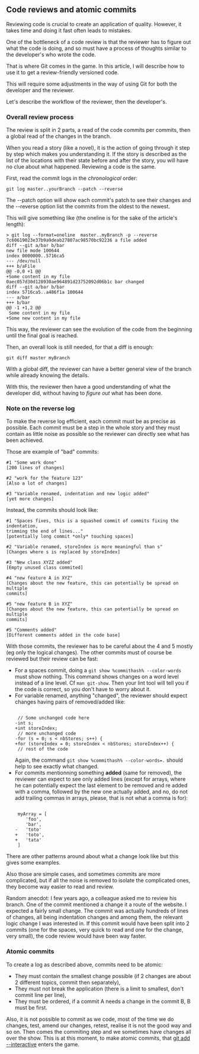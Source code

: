## Code reviews and atomic commits

Reviewing code is crucial to create an application of quality. However, it
takes time and doing it fast often leads to mistakes.

One of the bottleneck of a code review is that the reviewer has to figure out
what the code is doing, and so must have a process of thoughts similar to the
developer's who wrote the code.

That is where Git comes in the game. In this article, I will describe how to
use it to get a review-friendly versioned code.

This will require some adjustments in the way of using Git for both the
developer and the reviewer.

Let's describe the workflow of the reviewer, then the developer's.

### Overall review process

The review is split in 2 parts, a read of the code commits per commits, then
a global read of the changes in the branch.

When you read a story (like a novel), it is the action of going through it step
by step which makes you understanding it. If the story is described as the list
of the locations with their state before and after the story, you will have no
clue about what happened. Reviewing a code is the same.

First, read the commit logs in the *chronological* order:

	git log master..yourBranch --patch --reverse

The --patch option will show each commit's patch to see their changes and
the --reverse option list the commits from the oldest to the newest.

This will give something like (the oneline is for the sake of the article's
length):

	> git log --format=oneline  master..myBranch -p --reverse
	7c60619023e37b9a9deab27807ac98570bc92236 a file added
	diff --git a/bar b/bar
	new file mode 100644
	index 0000000..5716ca5
	--- /dev/null
	+++ b/aFile
	@@ -0,0 +1 @@
	+Some content in my file
	0aec057d30d128930ae964891d23752092d06b1c bar changed
	diff --git a/bar b/bar
	index 5716ca5..a486f1a 100644
	--- a/bar
	+++ b/bar
	@@ -1 +1,2 @@
	 Some content in my file
	+Some new content in my file

This way, the reviewer can see the evolution of the code from the beginning
until the final goal is reached.

Then, an overall look is still needed, for that a diff is enough:

	git diff master myBranch

With a global diff, the reviewer can have a better general view of the branch
while already knowing the details.

With this, the reviewer then have a good understanding of what the developer
did, without having to *figure out* what has been done.

### Note on the reverse log

To make the reverse log efficient, each commit must be as precise as possible.
Each commit must be a step in the whole story and they must contain as little
noise as possible so the reviewer can directly see what has been achieved.

Those are example of "bad" commits:

	#1 "Some work done"
	[200 lines of changes]

	#2 "work for the feature 123"
	[Also a lot of changes]

	#3 "Variable renamed, indentation and new logic added"
	[yet more changes]

Instead, the commits should look like:

	#1 "Spaces fixes, this is a squashed commit of commits fixing the indentation,
	trimming the end of lines..."
	[potentially long commit *only* touching spaces]

	#2 "Variable renamed, storeIndex is more meaningful than s"
	[Changes where s is replaced by storeIndex]

	#3 "New class XYZZ added"
	[Empty unused class commited]

	#4 "new feature A in XYZ"
	[Changes about the new feature, this can potentially be spread on multiple
	commits]

	#5 "new feature B in XYZ"
	[Changes about the new feature, this can potentially be spread on multiple
	commits]

	#5 "Comments added"
	[Different comments added in the code base]

With those commits, the reviewer has to be careful about the 4 and 5 mostly (eg
only the logical changes). The other commits must of course be reviewed but
their review can be fast:

<ul>
	<li>
		For a spaces commit, doing a <code>git show %commithash% --color-words</code>
		must show nothing. This command shows changes on a word level instead of a
		line level. Cf <code>man git-show</code>. Then your lint tool will tell you if the
		code is correct, so you don't have to worry about it.
	</li>
	<li>
		For variable renamed, anything "changed", the reviewer should expect changes
		having pairs of removed/added like:
<pre><code>
 // Some unchanged code here
-int s;
+int storeIndex;
 // more unchanged code
-for (s = 0; s < nbStores; s++) {
+for (storeIndex = 0; storeIndex < nbStores; storeIndex++) {
 // rest of the code
</code></pre>
		Again, the command <code>git show %commithash% --color-words=.</code>
		should help to see exactly what changed.
	</li>
	<li>
		For commits mentionning something <b>added</b> (same for removed), the reviewer
		can expect to see only added lines (except for arrays, where he can
		potentially expect the last element to be removed and re added with a comma,
		followed by the new one actually added, and no, do not add trailing commas in
		arrays, please, that is not what a comma is for):
<pre><code>
 myArray = [
	'foo',
	'bar',
-	'toto'
+	'toto',
+	'tata'
 ]
</code></pre>
	</li>
</ul>
There are other patterns around about what a change look like but this gives
some examples.

Also those are simple cases, and sometimes commits are more complicated, but if
all the noise is removed to isolate the complicated ones, they become way
easier to read and review.

Random anecdot: I few years ago, a colleague asked me to review his branch. One
of the commit mentioned a change it a route of the website. I expected a fairly
small change. The commit was actually hundreds of lines of changes, all being
indentation changes and among them, the relevant logic change I was interested
in. If this commit would have been split into 2 commits (one for the spaces,
very quick to read and one for the change, very small), the code review would
have been way faster.

### Atomic commits

To create a log as described above, commits need to be atomic:

- They must contain the smallest change possible (if 2 changes are about 2
  different topics, commit then separately),
- They must not break the application (there is a limit to smallest, don't
  commit line per line),
- They must be ordered, if a commit A needs a change in the commit B, B must be
  first.

Also, it is not possible to commit as we code, most of the time we do changes,
test, amend our changes, retest, realise it is not the good way and so on. Then
comes the commiting step and we sometimes have changes all over the show. This
is at this moment, to make atomic commits, that
[git add --interactive](/articles/git-add---interactive.html) enters the game.
